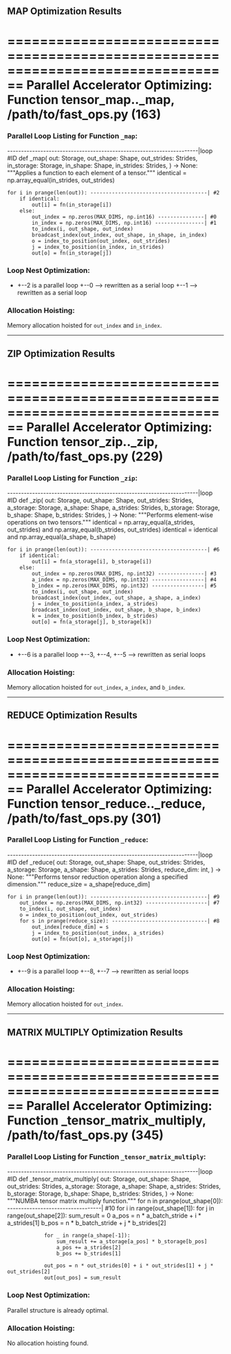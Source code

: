 ## MAP Optimization Results

================================================================================
Parallel Accelerator Optimizing: Function tensor_map.<locals>._map, /path/to/fast_ops.py (163)
================================================================================

### Parallel Loop Listing for Function `_map`:
---------------------------------------------------------------------|loop #ID
def _map(
    out: Storage,
    out_shape: Shape,
    out_strides: Strides,
    in_storage: Storage,
    in_shape: Shape,
    in_strides: Strides,
) -> None:
    """Applies a function to each element of a tensor."""
    identical = np.array_equal(in_strides, out_strides)

    for i in prange(len(out)): --------------------------------------| #2
        if identical:
            out[i] = fn(in_storage[i])
        else:
            out_index = np.zeros(MAX_DIMS, np.int16) ---------------| #0
            in_index = np.zeros(MAX_DIMS, np.int16) ----------------| #1
            to_index(i, out_shape, out_index)
            broadcast_index(out_index, out_shape, in_shape, in_index)
            o = index_to_position(out_index, out_strides)
            j = index_to_position(in_index, in_strides)
            out[o] = fn(in_storage[j])

### Loop Nest Optimization:
- +--2 is a parallel loop
   +--0 --> rewritten as a serial loop
   +--1 --> rewritten as a serial loop

### Allocation Hoisting:
Memory allocation hoisted for `out_index` and `in_index`.

---

## ZIP Optimization Results

================================================================================
Parallel Accelerator Optimizing: Function tensor_zip.<locals>._zip, /path/to/fast_ops.py (229)
================================================================================

### Parallel Loop Listing for Function `_zip`:
---------------------------------------------------------------------|loop #ID
def _zip(
    out: Storage,
    out_shape: Shape,
    out_strides: Strides,
    a_storage: Storage,
    a_shape: Shape,
    a_strides: Strides,
    b_storage: Storage,
    b_shape: Shape,
    b_strides: Strides,
) -> None:
    """Performs element-wise operations on two tensors."""
    identical = np.array_equal(a_strides, out_strides) and np.array_equal(b_strides, out_strides)
    identical = identical and np.array_equal(a_shape, b_shape)

    for i in prange(len(out)): --------------------------------------| #6
        if identical:
            out[i] = fn(a_storage[i], b_storage[i])
        else:
            out_index = np.zeros(MAX_DIMS, np.int32) ---------------| #3
            a_index = np.zeros(MAX_DIMS, np.int32) -----------------| #4
            b_index = np.zeros(MAX_DIMS, np.int32) -----------------| #5
            to_index(i, out_shape, out_index)
            broadcast_index(out_index, out_shape, a_shape, a_index)
            j = index_to_position(a_index, a_strides)
            broadcast_index(out_index, out_shape, b_shape, b_index)
            k = index_to_position(b_index, b_strides)
            out[o] = fn(a_storage[j], b_storage[k])

### Loop Nest Optimization:
- +--6 is a parallel loop
   +--3, +--4, +--5 --> rewritten as serial loops

### Allocation Hoisting:
Memory allocation hoisted for `out_index`, `a_index`, and `b_index`.

---

## REDUCE Optimization Results

================================================================================
Parallel Accelerator Optimizing: Function tensor_reduce.<locals>._reduce, /path/to/fast_ops.py (301)
================================================================================

### Parallel Loop Listing for Function `_reduce`:
---------------------------------------------------------------------|loop #ID
def _reduce(
    out: Storage,
    out_shape: Shape,
    out_strides: Strides,
    a_storage: Storage,
    a_shape: Shape,
    a_strides: Strides,
    reduce_dim: int,
) -> None:
    """Performs tensor reduction operation along a specified dimension."""
    reduce_size = a_shape[reduce_dim]

    for i in prange(len(out)): --------------------------------------| #9
        out_index = np.zeros(MAX_DIMS, np.int32) --------------------| #7
        to_index(i, out_shape, out_index)
        o = index_to_position(out_index, out_strides)
        for s in prange(reduce_size): -------------------------------| #8
            out_index[reduce_dim] = s
            j = index_to_position(out_index, a_strides)
            out[o] = fn(out[o], a_storage[j])

### Loop Nest Optimization:
- +--9 is a parallel loop
   +--8, +--7 --> rewritten as serial loops

### Allocation Hoisting:
Memory allocation hoisted for `out_index`.

---

## MATRIX MULTIPLY Optimization Results

================================================================================
Parallel Accelerator Optimizing: Function _tensor_matrix_multiply, /path/to/fast_ops.py (345)
================================================================================

### Parallel Loop Listing for Function `_tensor_matrix_multiply`:
---------------------------------------------------------------------|loop #ID
def _tensor_matrix_multiply(
    out: Storage,
    out_shape: Shape,
    out_strides: Strides,
    a_storage: Storage,
    a_shape: Shape,
    a_strides: Strides,
    b_storage: Storage,
    b_shape: Shape,
    b_strides: Strides,
) -> None:
    """NUMBA tensor matrix multiply function."""
    for n in prange(out_shape[0]): ----------------------------------| #10
        for i in range(out_shape[1]):
            for j in range(out_shape[2]):
                sum_result = 0
                a_pos = n * a_batch_stride + i * a_strides[1]
                b_pos = n * b_batch_stride + j * b_strides[2]

                for _ in range(a_shape[-1]):
                    sum_result += a_storage[a_pos] * b_storage[b_pos]
                    a_pos += a_strides[2]
                    b_pos += b_strides[1]

                out_pos = n * out_strides[0] + i * out_strides[1] + j * out_strides[2]
                out[out_pos] = sum_result

### Loop Nest Optimization:
Parallel structure is already optimal.

### Allocation Hoisting:
No allocation hoisting found.
